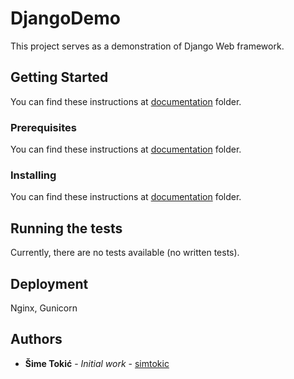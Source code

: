 # DjangoDemo

This project serves as a demonstration of Django Web framework.

## Getting Started

You can find these instructions at [documentation](https://github.com/simtokic/DjangoDemo/tree/master/documentation) folder.

### Prerequisites

You can find these instructions at [documentation](https://github.com/simtokic/DjangoDemo/tree/master/documentation) folder.

### Installing

You can find these instructions at [documentation](https://github.com/simtokic/DjangoDemo/tree/master/documentation) folder.

## Running the tests

Currently, there are no tests available (no written tests).

## Deployment

Nginx, Gunicorn

## Authors

* **Šime Tokić** - *Initial work* - [simtokic](https://github.com/simtokic)


